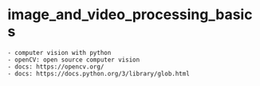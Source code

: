 # image_and_video_processing_basics
    - computer vision with python
    - openCV: open source computer vision
    - docs: https://opencv.org/
    - docs: https://docs.python.org/3/library/glob.html
